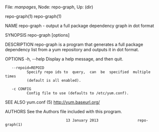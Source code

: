 File: *manpages*,  Node: repo-graph,  Up: (dir)

repo-graph(1)                                                    repo-graph(1)



NAME
       repo-graph - output a full package dependency graph in dot format

SYNOPSIS
       repo-graph [options]

DESCRIPTION
       repo-graph  is  a program that generates a full package dependency list
       from a yum repository and outputs it in dot format.

OPTIONS
       -h, --help
              Display a help message, and then quit.

       --repoid=REPOID
              Specify repo ids to  query,  can  be  specified  multiple  times
              (default is all enabled).

       -c CONFIG
              Config file to use (defaults to /etc/yum.conf).


SEE ALSO
       yum.conf (5)
       http://yum.baseurl.org/


AUTHORS
       See the Authors file included with this program.



                                13 January 2013                  repo-graph(1)
